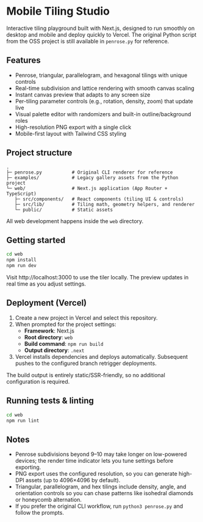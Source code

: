 # Mobile Tiling Studio

Interactive tiling playground built with Next.js, designed to run smoothly on desktop and mobile and deploy quickly to Vercel. The original Python script from the OSS project is still available in `penrose.py` for reference.

## Features

- Penrose, triangular, parallelogram, and hexagonal tilings with unique controls
- Real-time subdivision and lattice rendering with smooth canvas scaling
- Instant canvas preview that adapts to any screen size
- Per-tiling parameter controls (e.g., rotation, density, zoom) that update live
- Visual palette editor with randomizers and built-in outline/background roles
- High-resolution PNG export with a single click
- Mobile-first layout with Tailwind CSS styling

## Project structure

```
.
├─ penrose.py           # Original CLI renderer for reference
├─ examples/            # Legacy gallery assets from the Python project
└─ web/                 # Next.js application (App Router + TypeScript)
   ├─ src/components/   # React components (tiling UI & controls)
   ├─ src/lib/          # Tiling math, geometry helpers, and renderer
   └─ public/           # Static assets
```

All web development happens inside the `web` directory.

## Getting started

```bash
cd web
npm install
npm run dev
```

Visit http://localhost:3000 to use the tiler locally. The preview updates in real time as you adjust settings.

## Deployment (Vercel)

1. Create a new project in Vercel and select this repository.
2. When prompted for the project settings:
   - **Framework**: Next.js  
   - **Root directory**: `web`  
   - **Build command**: `npm run build`  
   - **Output directory**: `.next`
3. Vercel installs dependencies and deploys automatically. Subsequent pushes to the configured branch retrigger deployments.

The build output is entirely static/SSR-friendly, so no additional configuration is required.

## Running tests & linting

```bash
cd web
npm run lint
```

## Notes

- Penrose subdivisions beyond 9–10 may take longer on low-powered devices; the render time indicator lets you tune settings before exporting.
- PNG export uses the configured resolution, so you can generate high-DPI assets (up to 4096×4096 by default).
- Triangular, parallelogram, and hex tilings include density, angle, and orientation controls so you can chase patterns like isohedral diamonds or honeycomb alternation.
- If you prefer the original CLI workflow, run `python3 penrose.py` and follow the prompts.
